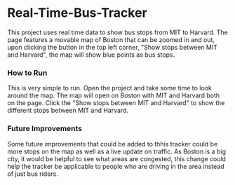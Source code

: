 # Real-Time-Bus-Tracker

This project uses real time data to show bus stops from MIT to Harvard.  The page features a movable map of Boston that can be zoomed in and out, upon clicking the button in the top left corner, "Show stops between MIT and Harvard", the map will show blue points as bus stops.

### How to Run

This is very simple to run.  Open the project and take some time to look around the map. The map will open on Boston with MIT and Harvard both on the page.  Click the "Show stops between MIT and Harvard" to show the different stops between MIT and Harvard.

### Future Improvements

Some future improvements that could be added to thhis tracker could be more stops on the map as well as a live update on traffic.  As Boston is a big city, it would be helpful to see what areas are congested, this change could help the tracker be applicable to people who are driving in the area instead of just bus riders.
